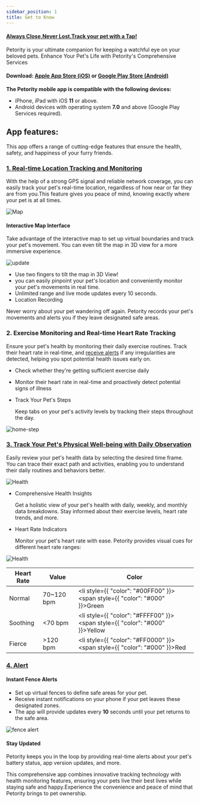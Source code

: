 ```yaml
---
sidebar_position: 1
title: Get to Know
---
```


#### [Always Close,Never Lost.Track your pet with a Tap!](/img/logo.svg) 
Petority is your ultimate companion for keeping a watchful eye on your beloved pets. Enhance Your Pet's Life with Petority's Comprehensive Services

#### Download: [Apple App Store (iOS)](/img/logo.svg) or [Google Play Store (Android)](/img/logo.svg)
**The Petority mobile app is compatible with the following devices:**
+ iPhone, iPad with iOS **11** or above.
+ Android devices with operating system **7.0** and above (Google Play Services required).

## App features:
This app offers a range of cutting-edge features that ensure the health, safety, and happiness of your furry friends.
### [1. Real-time Location Tracking and Monitoring](/docs/petority/features/live-tracking)
With the help of a strong GPS signal and reliable network coverage, you can easily track your pet's real-time location, regardless of how near or far they are from you.This feature gives you peace of mind, knowing exactly where your pet is at all times.

![Map](/img/get-to-know/GPS.jpg)

#### Interactive Map Interface
Take advantage of the interactive map to set up virtual boundaries and track your pet's movement. You can even tilt the map in 3D view for a more immersive experience.

![update](/img/get-to-know/Map.jpg)  

+ Use two fingers to tilt the map in 3D View!
+ you can easily pinpoint your pet's location and conveniently monitor your pet's movements in real time.
+ Unlimited range and live mode updates every 10 seconds.
+ Location Recording

Never worry about your pet wandering off again. Petority records your pet's movements and alerts you if they leave designated safe areas.
### 2. Exercise Monitoring and Real-time Heart Rate Tracking
Ensure your pet's health by monitoring their daily exercise routines. Track their heart rate in real-time, and [receive alerts](/docs/petority/notifications) if any irregularities are detected, helping you spot potential health issues early on.

+ Check whether they're getting sufficient exercise daily
+ Monitor their heart rate in real-time and proactively detect potential signs of illness
+ Track Your Pet's Steps

    Keep tabs on your pet's activity levels by tracking their steps throughout the day.

![home-step](/img/get-to-know/Exercise-Monitoring-and-Real-time-Heart-Rate-Tracking.jpg)

### [3. Track Your Pet's Physical Well-being with Daily Observation](/docs/petority/features/health-monitoring)
Easily review your pet's health data by selecting the desired time frame. You can trace their exact path and activities, enabling you to understand their daily routines and behaviors better.

![Health](/img/get-to-know/Comprehensive-Health-Insights.gif)

+ Comprehensive Health Insights
    
    Get a holistic view of your pet's health with daily, weekly, and monthly data breakdowns. Stay informed about their exercise levels, heart rate trends, and more.
+ Heart Rate Indicators

    Monitor your pet's heart rate with ease. Petority provides visual cues for different heart rate ranges:

![Health](/img/get-to-know/Heart-Rate-Indicators.jpg)

| Heart Rate   | Value   | Color   |
| ----------- | ----------- | ----------- |
|  Normal     | 70~120 bpm |  <li style={{ "color": "#00FF00" }}><span style={{ "color": "#000" }}>Green</span></li> |
| Soothing    | <70 bpm   | <li style={{ "color": "#FFFF00" }}><span style={{ "color": "#000" }}>Yellow</span></li> |
| Fierce      | >120 bpm   |  <li style={{ "color": "#FF0000" }}><span style={{ "color": "#000" }}>Red</span></li> |

### [4. Alert](/docs/petority/notifications)
#### Instant Fence Alerts
+ Set up virtual fences to define safe areas for your pet. 
+ Receive instant notifications on your phone if your pet leaves these designated zones.
+ The app will provide updates every **10** seconds until your pet returns to the safe area.

![fence alert](/img/get-to-know/Instant-Fence-Alerts.jpg)

#### Stay Updated
Petority keeps you in the loop by providing real-time alerts about your pet's battery status, app version updates, and more.

This comprehensive app combines innovative tracking technology with health monitoring features, ensuring your pets live their best lives while staying safe and happy.Experience the convenience and peace of mind that Petority brings to pet ownership.





